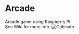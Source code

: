 # Arcade
Arcade game using Raspberry Pi  
See Wiki for more info.
![Cabinato](https://github.com/user-attachments/assets/19f83132-ad98-42e6-916f-f3c41a7541a3)
